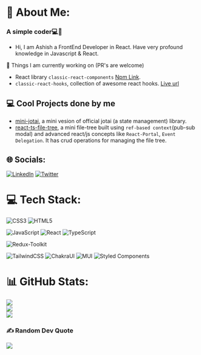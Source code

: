 
# 💫 About Me:
### A simple coder💻🚀
- Hi, I am Ashish a FrontEnd Developer in React. Have very profound knowledge in Javascript & React.
  
🔭 Things I am currently working on (PR's are welcome)
- React library `classic-react-components` [Npm Link](https://www.npmjs.com/package/classic-react-components).
- `classic-react-hooks`, collection of awesome react hooks. [Live url](https://classic-react-hooks.vercel.app/)

## 💻 Cool Projects done by me
- [mini-jotai](https://github.com/Ashish-simpleCoder/mini-jotai), a mini vesion of official jotai (a state management) library.
- [react-ts-file-tree](https://github.com/Ashish-simpleCoder/react-ts-file-tree), a mini file-tree built using `ref-based context`(pub-sub modal) and advanced react/js concepts like `React-Portal`, `Event Delegation`. It has crud operations for managing the file tree.


## 🌐 Socials:
[![LinkedIn](https://img.shields.io/badge/LinkedIn-%230077B5.svg?logo=linkedin&logoColor=white)](https://www.linkedin.com/in/ashish-prajapati-002154193/) 
[![Twitter](https://img.shields.io/badge/Twitter-%231DA1F2.svg?logo=Twitter&logoColor=white)](https://twitter.com/ashish_devloper) 

# 💻 Tech Stack:
![CSS3](https://img.shields.io/badge/css3-%231572B6.svg?style=for-the-badge&logo=css3&logoColor=white) 
![HTML5](https://img.shields.io/badge/html5-%23E34F26.svg?style=for-the-badge&logo=html5&logoColor=white) 

![JavaScript](https://img.shields.io/badge/javascript-%23323330.svg?style=for-the-badge&logo=javascript&logoColor=%23F7DF1E)
![React](https://img.shields.io/badge/react-%2320232a.svg?style=for-the-badge&logo=react&logoColor=%2361DAFB) 
![TypeScript](https://img.shields.io/badge/typescript-%23007ACC.svg?style=for-the-badge&logo=typescript&logoColor=white)

![Redux-Toolkit](https://img.shields.io/badge/Redux%20Toolkit-434048.svg?style=for-the-badge&logo=redux&logoColor=764abc)

![TailwindCSS](https://img.shields.io/badge/tailwind-%231572B6.svg?style=for-the-badge&logo=tailwindcss3&logoColor=white)
![ChakraUI](https://img.shields.io/badge/chakra-%234ED1C5.svg?style=for-the-badge&logo=chakraui&logoColor=white) 
![MUI](https://img.shields.io/badge/MUI-%230081CB.svg?style=for-the-badge&logo=material-ui&logoColor=white) 
![Styled Components](https://img.shields.io/badge/styled--components-DB7093?style=for-the-badge&logo=styled-components&logoColor=white)

# 📊 GitHub Stats:
![](https://github-readme-stats.vercel.app/api?username=ashish-simpleCoder&theme=dark&hide_border=false&include_all_commits=false&count_private=false)<br/>
![](https://github-readme-streak-stats.herokuapp.com/?user=ashish-simpleCoder&theme=dark&hide_border=false)<br/>
![](https://github-readme-stats.vercel.app/api/top-langs/?username=ashish-simpleCoder&theme=dark&hide_border=false&include_all_commits=false&count_private=false&layout=compact)


### ✍️ Random Dev Quote
![](https://quotes-github-readme.vercel.app/api?type=horizontal&theme=radical)
